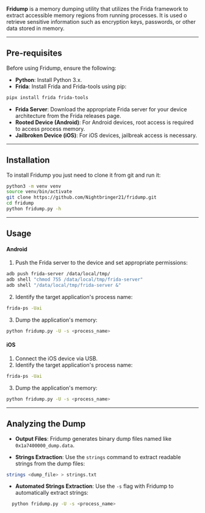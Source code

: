 **Fridump** is a memory dumping utility that utilizes the Frida framework to extract accessible memory regions from running processes. It is used o retrieve sensitive information such as encryption keys, passwords, or other data stored in memory.


---

## Pre-requisites
Before using Fridump, ensure the following:

- **Python**: Install Python 3.x.
- **Frida**: Install Frida and Frida-tools using pip:
```bash
pipx install frida frida-tools
```
- **Frida Server**: Download the appropriate Frida server for your device architecture from the Frida releases page.
- **Rooted Device (Android)**: For Android devices, root access is required to access process memory.
- **Jailbroken Device (iOS)**: For iOS devices, jailbreak access is necessary.


---

## Installation
To install Fridump you just need to clone it from git and run it:
```bash
python3 -m venv venv
source venv/bin/activate
git clone https://github.com/Nightbringer21/fridump.git
cd fridump
python fridump.py -h
```


---

## Usage

#### Android

1. Push the Frida server to the device and set appropriate permissions:
```bash
adb push frida-server /data/local/tmp/
adb shell "chmod 755 /data/local/tmp/frida-server"
adb shell "/data/local/tmp/frida-server &"
```
2. Identify the target application's process name:
```bash
frida-ps -Uai
```
3. Dump the application's memory:
```bash
python fridump.py -U -s <process_name>
```

#### iOS

1. Connect the iOS device via USB.
2. Identify the target application's process name:
```bash
frida-ps -Uai
```
3. Dump the application's memory:
```bash
python fridump.py -U -s <process_name>
```


---

## Analyzing the Dump

- **Output Files**: Fridump generates binary dump files named like `0x1a7400000_dump.data`.

- **Strings Extraction**: Use the `strings` command to extract readable strings from the dump files:

```bash
strings <dump_file> > strings.txt
```

- **Automated Strings Extraction**: Use the `-s` flag with Fridump to automatically extract strings:
```bash
  python fridump.py -U -s <process_name>
```